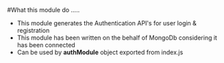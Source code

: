 #What this module do .....

<ul>
	<li>This module generates the Authentication API's for user login & registration</li>
	<li>This module has been written on the behalf of MongoDb considering it has been connected</li>
	<li>Can be used by <strong>authModule</strong> object exported from index.js </li>
</ul>
